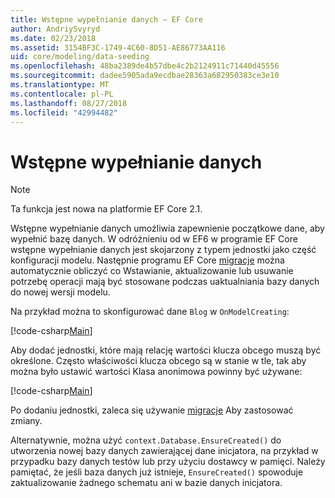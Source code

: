 ```yaml
---
title: Wstępne wypełnianie danych — EF Core
author: AndriySvyryd
ms.date: 02/23/2018
ms.assetid: 3154BF3C-1749-4C60-8D51-AE86773AA116
uid: core/modeling/data-seeding
ms.openlocfilehash: 48ba2389de4b57dbe4c2b2124911c71440d45556
ms.sourcegitcommit: dadee5905ada9ecdbae28363a682950383ce3e10
ms.translationtype: MT
ms.contentlocale: pl-PL
ms.lasthandoff: 08/27/2018
ms.locfileid: "42994482"
---
```

# <a name="data-seeding"></a>Wstępne wypełnianie danych

> [!NOTE]  
> Ta funkcja jest nowa na platformie EF Core 2.1.

Wstępne wypełnianie danych umożliwia zapewnienie początkowe dane, aby wypełnić bazę danych. W odróżnieniu od w EF6 w programie EF Core wstępne wypełnianie danych jest skojarzony z typem jednostki jako część konfiguracji modelu. Następnie programu EF Core [migracje](xref:core/managing-schemas/migrations/index) można automatycznie obliczyć co Wstawianie, aktualizowanie lub usuwanie potrzebę operacji mają być stosowane podczas uaktualniania bazy danych do nowej wersji modelu.

Na przykład można to skonfigurować dane `Blog` w `OnModelCreating`:

[!code-csharp[Main](../../../samples/core/DataSeeding/DataSeedingContext.cs?name=BlogSeed)]

Aby dodać jednostki, które mają relację wartości klucza obcego muszą być określone. Często właściwości klucza obcego są w stanie w tle, tak aby można było ustawić wartości Klasa anonimowa powinny być używane:

[!code-csharp[Main](../../../samples/core/DataSeeding/DataSeedingContext.cs?name=PostSeed)]

Po dodaniu jednostki, zaleca się używanie [migracje](xref:core/managing-schemas/migrations/index) Aby zastosować zmiany. 

Alternatywnie, można użyć `context.Database.EnsureCreated()` do utworzenia nowej bazy danych zawierającej dane inicjatora, na przykład w przypadku bazy danych testów lub przy użyciu dostawcy w pamięci. Należy pamiętać, że jeśli baza danych już istnieje, `EnsureCreated()` spowoduje zaktualizowanie żadnego schematu ani w bazie danych inicjatora.
